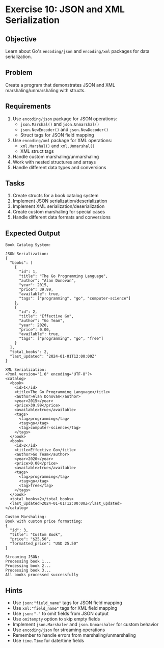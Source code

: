 # Exercise 10: JSON and XML Serialization

## Objective
Learn about Go's `encoding/json` and `encoding/xml` packages for data serialization.

## Problem
Create a program that demonstrates JSON and XML marshaling/unmarshaling with structs.

## Requirements
1. Use `encoding/json` package for JSON operations:
   - `json.Marshal()` and `json.Unmarshal()`
   - `json.NewEncoder()` and `json.NewDecoder()`
   - Struct tags for JSON field mapping
2. Use `encoding/xml` package for XML operations:
   - `xml.Marshal()` and `xml.Unmarshal()`
   - XML struct tags
3. Handle custom marshaling/unmarshaling
4. Work with nested structures and arrays
5. Handle different data types and conversions

## Tasks
1. Create structs for a book catalog system
2. Implement JSON serialization/deserialization
3. Implement XML serialization/deserialization
4. Create custom marshaling for special cases
5. Handle different data formats and conversions

## Expected Output
```
Book Catalog System:

JSON Serialization:
{
  "books": [
    {
      "id": 1,
      "title": "The Go Programming Language",
      "author": "Alan Donovan",
      "year": 2015,
      "price": 39.99,
      "available": true,
      "tags": ["programming", "go", "computer-science"]
    },
    {
      "id": 2,
      "title": "Effective Go",
      "author": "Go Team",
      "year": 2020,
      "price": 0.00,
      "available": true,
      "tags": ["programming", "go", "free"]
    }
  ],
  "total_books": 2,
  "last_updated": "2024-01-01T12:00:00Z"
}

XML Serialization:
<?xml version="1.0" encoding="UTF-8"?>
<catalog>
  <book>
    <id>1</id>
    <title>The Go Programming Language</title>
    <author>Alan Donovan</author>
    <year>2015</year>
    <price>39.99</price>
    <available>true</available>
    <tags>
      <tag>programming</tag>
      <tag>go</tag>
      <tag>computer-science</tag>
    </tags>
  </book>
  <book>
    <id>2</id>
    <title>Effective Go</title>
    <author>Go Team</author>
    <year>2020</year>
    <price>0.00</price>
    <available>true</available>
    <tags>
      <tag>programming</tag>
      <tag>go</tag>
      <tag>free</tag>
    </tags>
  </book>
  <total_books>2</total_books>
  <last_updated>2024-01-01T12:00:00Z</last_updated>
</catalog>

Custom Marshaling:
Book with custom price formatting:
{
  "id": 3,
  "title": "Custom Book",
  "price": "$25.50",
  "formatted_price": "USD 25.50"
}

Streaming JSON:
Processing book 1...
Processing book 2...
Processing book 3...
All books processed successfully
```

## Hints
- Use `json:"field_name"` tags for JSON field mapping
- Use `xml:"field_name"` tags for XML field mapping
- Use `json:"-"` to omit fields from JSON output
- Use `omitempty` option to skip empty fields
- Implement `json.Marshaler` and `json.Unmarshaler` for custom behavior
- Use `encoding/json` for streaming operations
- Remember to handle errors from marshaling/unmarshaling
- Use `time.Time` for date/time fields
